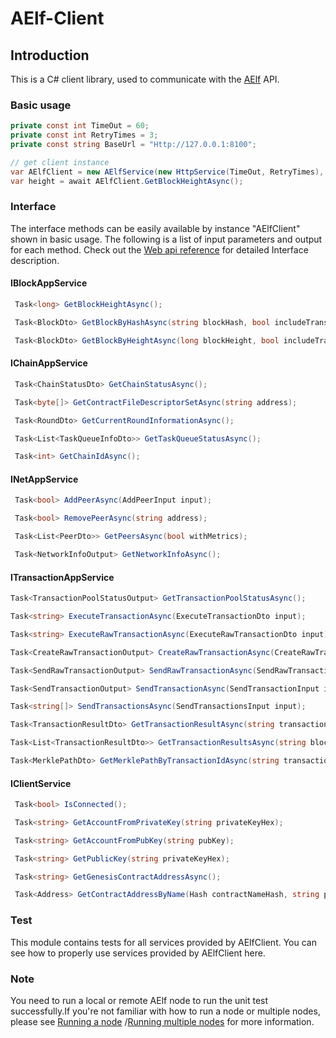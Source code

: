 # AElf-Client

## Introduction

This is a C# client library, used to communicate with the [AElf](https://github.com/AElfProject/AElf)  API.

### Basic usage

``` c#
private const int TimeOut = 60;
private const int RetryTimes = 3;
private const string BaseUrl = "Http://127.0.0.1:8100";

// get client instance
var AElfClient = new AElfService(new HttpService(TimeOut, RetryTimes), BaseUrl);
var height = await AElfClient.GetBlockHeightAsync();
```

### Interface

The interface methods can be easily available by instance "AElfClient" shown in basic usage. The following is a list of input parameters and output for each method. Check out the [Web api reference](https://docs.aelf.io/v/dev/reference) for detailed Interface description.

#### IBlockAppService

```c#
 Task<long> GetBlockHeightAsync();

 Task<BlockDto> GetBlockByHashAsync(string blockHash, bool includeTransactions = false);

 Task<BlockDto> GetBlockByHeightAsync(long blockHeight, bool includeTransactions = false);
```

#### IChainAppService

```c#
 Task<ChainStatusDto> GetChainStatusAsync();

 Task<byte[]> GetContractFileDescriptorSetAsync(string address);

 Task<RoundDto> GetCurrentRoundInformationAsync();

 Task<List<TaskQueueInfoDto>> GetTaskQueueStatusAsync();

 Task<int> GetChainIdAsync();
```

#### INetAppService

```c#
 Task<bool> AddPeerAsync(AddPeerInput input);

 Task<bool> RemovePeerAsync(string address);

 Task<List<PeerDto>> GetPeersAsync(bool withMetrics);

 Task<NetworkInfoOutput> GetNetworkInfoAsync();
```

#### ITransactionAppService

```c#
Task<TransactionPoolStatusOutput> GetTransactionPoolStatusAsync();

Task<string> ExecuteTransactionAsync(ExecuteTransactionDto input);

Task<string> ExecuteRawTransactionAsync(ExecuteRawTransactionDto input);

Task<CreateRawTransactionOutput> CreateRawTransactionAsync(CreateRawTransactionInput input);

Task<SendRawTransactionOutput> SendRawTransactionAsync(SendRawTransactionInput input);

Task<SendTransactionOutput> SendTransactionAsync(SendTransactionInput input);

Task<string[]> SendTransactionsAsync(SendTransactionsInput input);

Task<TransactionResultDto> GetTransactionResultAsync(string transactionId);

Task<List<TransactionResultDto>> GetTransactionResultsAsync(string blockHash, int offset = 0,int limit = 10);

Task<MerklePathDto> GetMerklePathByTransactionIdAsync(string transactionId);
```

#### IClientService

```c#
 Task<bool> IsConnected();

 Task<string> GetAccountFromPrivateKey(string privateKeyHex);

 Task<string> GetAccountFromPubKey(string pubKey);

 Task<string> GetPublicKey(string privateKeyHex);

 Task<string> GetGenesisContractAddressAsync();

 Task<Address> GetContractAddressByName(Hash contractNameHash, string privateKeyHex);
```

### Test

This module contains tests for all services provided by AElfClient. You can see how to properly use services provided by AElfClient here.

### Note

You need to run a local or remote AElf node to run the unit test successfully.If you're not familiar with how to run a node or multiple nodes, please see [Running a node](https://docs.aelf.io/v/dev/main/main/run-node) /[Running multiple nodes](https://docs.aelf.io/v/dev/main/main/multi-nodes) for more information.